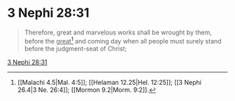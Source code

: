 # 3 Nephi 28:31

> Therefore, great and marvelous works shall be wrought by them, before the <u>great</u>[^a] and coming day when all people must surely stand before the judgment-seat of Christ;

[3 Nephi 28:31](https://www.churchofjesuschrist.org/study/scriptures/bofm/3-ne/28?lang=eng&id=p31#p31)


[^a]: [[Malachi 4.5|Mal. 4:5]]; [[Helaman 12.25|Hel. 12:25]]; [[3 Nephi 26.4|3 Ne. 26:4]]; [[Mormon 9.2|Morm. 9:2]].  
